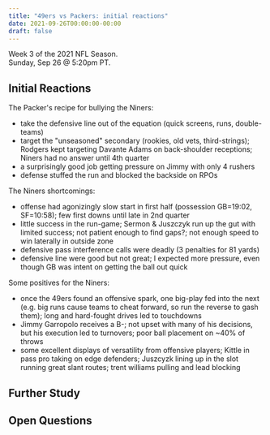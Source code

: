 ```yaml
---
title: "49ers vs Packers: initial reactions"
date: 2021-09-26T00:00:00-00:00
draft: false
---
```


Week 3 of the 2021 NFL Season.  
Sunday, Sep 26 @ 5:20pm PT.

## Initial Reactions

The Packer's recipe for bullying the Niners:

- take the defensive line out of the equation (quick screens, runs, double-teams)
- target the "unseasoned" secondary (rookies, old vets, third-strings); Rodgers kept targeting Davante Adams on back-shoulder receptions; Niners had no answer until 4th quarter
- a surprisingly good job getting pressure on Jimmy with only 4 rushers
- defense stuffed the run and blocked the backside on RPOs

The Niners shortcomings:

- offense had agonizingly slow start in first half (possession GB=19:02, SF=10:58); few first downs until late in 2nd quarter
- little success in the run-game; Sermon & Juszczyk run up the gut with limited success; not patient enough to find gaps?; not enough speed to win laterally in outside zone
- defensive pass interference calls were deadly (3 penalties for 81 yards)
- defensive line were good but not great; I expected more pressure, even though GB was intent on getting the ball out quick

Some positives for the Niners:

- once the 49ers found an offensive spark, one big-play fed into the next (e.g. big runs cause teams to cheat forward, so run the reverse to gash them); long and hard-fought drives led to touchdowns
- Jimmy Garropolo receives a B-; not upset with many of his decisions, but his execution led to turnovers; poor ball placement on ~40% of throws
- some excellent displays of versatility from offensive players; Kittle in pass pro taking on edge defenders; Juszcyzk lining up in the slot running great slant routes; trent williams pulling and lead blocking

## Further Study

## Open Questions
